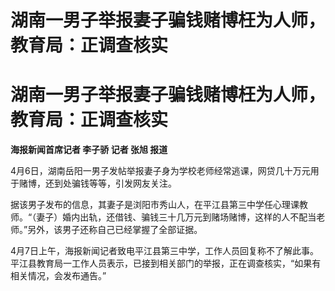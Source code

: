# 湖南一男子举报妻子骗钱赌博枉为人师，教育局：正调查核实

# 湖南一男子举报妻子骗钱赌博枉为人师，教育局：正调查核实

**海报新闻首席记者 李子骄 记者 张旭 报道**

4月6日，湖南岳阳一男子发帖举报妻子身为学校老师经常逃课，网贷几十万元用于赌博，还到处骗钱等等，引发网友关注。

据该男子发布的信息，其妻子是浏阳市秀山人，在平江县第三中学任心理课教师。“（妻子）婚内出轨，还借钱、骗钱三十几万元到赌场赌博，这样的人不配当老师。”另外，该男子还称自己已经掌握了全部证据。

4月7日上午，海报新闻记者致电平江县第三中学，工作人员回复称不了解此事。平江县教育局一工作人员表示，已接到相关部门的举报，正在调查核实，“如果有相关情况，会发布通告。”

